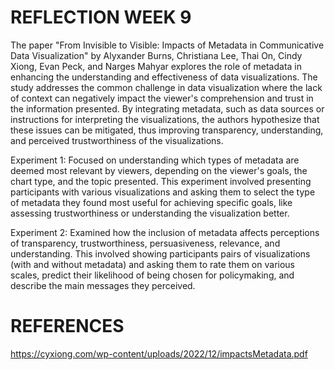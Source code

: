 # REFLECTION WEEK 9

The paper "From Invisible to Visible: Impacts of Metadata in Communicative Data Visualization" by Alyxander Burns, Christiana Lee, Thai On, Cindy Xiong, Evan Peck, and Narges Mahyar explores the role of metadata in enhancing the understanding and effectiveness of data visualizations. The study addresses the common challenge in data visualization where the lack of context can negatively impact the viewer's comprehension and trust in the information presented. By integrating metadata, such as data sources or instructions for interpreting the visualizations, the authors hypothesize that these issues can be mitigated, thus improving transparency, understanding, and perceived trustworthiness of the visualizations.

Experiment 1: Focused on understanding which types of metadata are deemed most relevant by viewers, depending on the viewer's goals, the chart type, and the topic presented. This experiment involved presenting participants with various visualizations and asking them to select the type of metadata they found most useful for achieving specific goals, like assessing trustworthiness or understanding the visualization better.

Experiment 2: Examined how the inclusion of metadata affects perceptions of transparency, trustworthiness, persuasiveness, relevance, and understanding. This involved showing participants pairs of visualizations (with and without metadata) and asking them to rate them on various scales, predict their likelihood of being chosen for policymaking, and describe the main messages they perceived.

# REFERENCES
https://cyxiong.com/wp-content/uploads/2022/12/impactsMetadata.pdf
